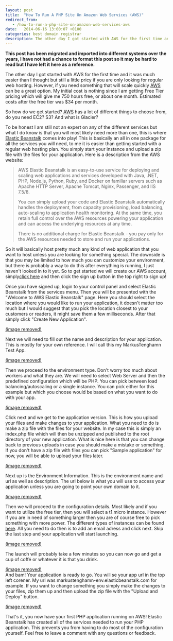 ```yaml
---
layout: post
title:  "How To Run A PHP Site On Amazon Web Services (AWS)"
redirect_from:
   - /how-to-run-a-php-site-on-amazon-web-services-aws
date:   2014-06-16 13:00:07 +0100
categories: best domain registrar
description: The other day I got started with AWS for the first time and it was much easier than I thought but still a little pricy if you are only looking for regular web hosting. However, if you need something t...
---
```


**This post has been migrated and imported into different systems over the years, I have not had a chance to format this post so it may be hard to read but I have left it here as a reference.**

The other day I got started with AWS for the first time and it was much easier than I thought but still a little pricy if you are only looking for regular web hosting. However, if you need something that will scale quickly [AWS](http://aws.amazon.com/ "AWS") can be a great option. My initial cost is nothing since I am getting Free Tier pricing which will give me 750 hours free, or about one month. Estimated costs after the free tier was $34 per month.  
  
 So how do we get started? [AWS](http://aws.amazon.com/ "AWS") has a lot of different things to choose from, do you need EC2? S3? And what is Glacier?  
  
 To be honest I am still not an expert on any of the different services but what I do know is that you will most likely need more than one, this is where [Elastic Beanstalk](http://aws.amazon.com/elasticbeanstalk/ "Elastic Beanstalk") comes into play! This is basically an all in one package for all the services you will need, to me it is easier than getting started with a regular web hosting plan. You simply start your instance and upload a zip file with the files for your application. Here is a description from the AWS website:

  
> AWS Elastic Beanstalk is an easy-to-use service for deploying and scaling web applications and services developed with Java, .NET, PHP, Node.js, Python, Ruby, and Docker on familiar servers such as Apache HTTP Server, Apache Tomcat, Nginx, Passenger, and IIS 7.5/8.  
>   
>  You can simply upload your code and Elastic Beanstalk automatically handles the deployment, from capacity provisioning, load balancing, auto-scaling to application health monitoring. At the same time, you retain full control over the AWS resources powering your application and can access the underlying resources at any time.  
>   
>  There is no additional charge for Elastic Beanstalk - you pay only for the AWS resources needed to store and run your applications.

  
 So it will basically host pretty much any kind of web application that you want to host unless you are looking for something special. The downside is that you may be limited to how much you can customize your environment, but there is probably a way to do this after everything is running, I just haven't looked in to it yet. So to get started we will create our AWS account, simply[click here](http://aws.amazon.com/ "AWS") and then click the sign up button in the top right to sign up!  
  
 Once you have signed up, login to your control panel and select Elastic Beanstalk from the services menu. Then you will be presented with the "Welcome to AWS Elastic Beanstalk" page. Here you should select the location where you would like to run your application, it doesn't matter too much but I would suggest that you pick the location closest to your customers or readers, it might save them a few milliseconds. After that simply click "Create New Application".  
  
[(image removed)](http://markustenghamn.com/wp-content/uploads/2014/06/1.jpg)  
  
 Next we will need to fill out the name and description for your application. This is mostly for your own reference. I will call this my MarkusTenghamn Test App.  
  
[(image removed)](http://markustenghamn.com/wp-content/uploads/2014/06/2.jpg)  
  
 Then we proceed to the environment type. Don't worry too much about workers and what they are. We will need to select Web Server and then the predefined configuration which will be PHP. You can pick between load balancing/autoscaling or a single instance. You can pick either for this example but which you choose would be based on what you want to do with your app.  
  
[(image removed)](http://markustenghamn.com/wp-content/uploads/2014/06/3.jpg)  
  
 Click next and we get to the application version. This is how you upload your files and make changes to your application. What you need to do is make a zip file with the files for your website. In my case this is simply an index.php file which will then be unzipped and published to the root directory of your new application. What is nice here is that you can change back to previous uploads in case you should make a mistake or something. If you don't have a zip file with files you can pick "Sample application" for now, you will be able to upload your files later.  
  
[(image removed)](http://markustenghamn.com/wp-content/uploads/2014/06/4.jpg)  
  
 Next up is the Environment Information. This is the environment name and url as well as description. The url below is what you will use to access your application unless you are going to point your own domain to it.  
  
   
  
   
  
[(image removed)](http://markustenghamn.com/wp-content/uploads/2014/06/5.jpg)  
  
 Then we will proceed to the configuration details. Most likely and if you want to utilize the free tier, then you will select a t1.micro instance. However if you are in need of something larger then you are of course free to pick something with more power. The different types of instances can be found [here](http://aws.amazon.com/ec2/instance-types/ "Instance Types"). All you need to do then is to add an email adress and click next. Skip the last step and your application will start launching.  
  
[(image removed)](http://markustenghamn.com/wp-content/uploads/2014/06/6.jpg)  
  
 The launch will probably take a few minutes so you can now go and get a cup of coffé or whatever it is that you drink.  
  
[(image removed)](http://markustenghamn.com/wp-content/uploads/2014/06/7.jpg)  
 And bam! Your application is ready to go. You will se your app url in the top left corener. My url was markustenghamn-env.elasticbeanstalk.com for example. If you want to change something you simply make the changes to your files, zip them up and then upload the zip file with the "Upload and Deploy" button.  
  
[(image removed)](http://markustenghamn.com/wp-content/uploads/2014/06/8.jpg)  
  
 That's it, you now have your first PHP application running on AWS! Elastic Beanstalk has created all of the services needed to run your PHP application. This prevents you from having to do most of the configuration yourself. Feel free to leave a comment with any questions or feedback.